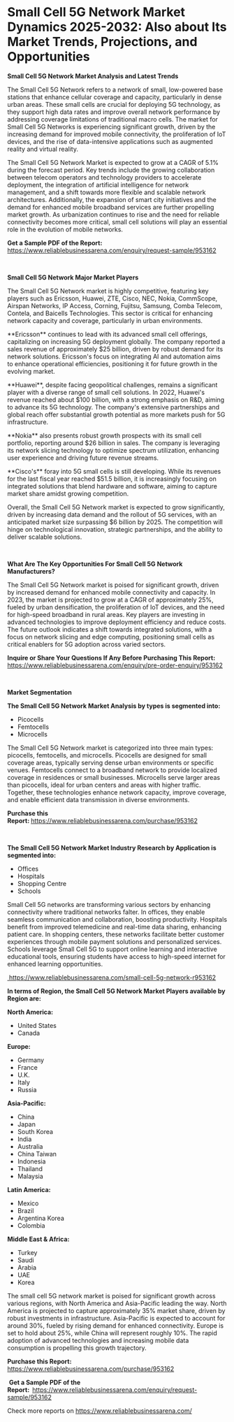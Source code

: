 <p><h1>Small Cell 5G Network Market Dynamics 2025-2032: Also about Its Market Trends, Projections, and Opportunities</h1></p><p><strong>Small Cell 5G Network Market Analysis and Latest Trends</strong></p>
<p><p>The Small Cell 5G Network refers to a network of small, low-powered base stations that enhance cellular coverage and capacity, particularly in dense urban areas. These small cells are crucial for deploying 5G technology, as they support high data rates and improve overall network performance by addressing coverage limitations of traditional macro cells. The market for Small Cell 5G Networks is experiencing significant growth, driven by the increasing demand for improved mobile connectivity, the proliferation of IoT devices, and the rise of data-intensive applications such as augmented reality and virtual reality.</p><p>The Small Cell 5G Network Market is expected to grow at a CAGR of 5.1% during the forecast period. Key trends include the growing collaboration between telecom operators and technology providers to accelerate deployment, the integration of artificial intelligence for network management, and a shift towards more flexible and scalable network architectures. Additionally, the expansion of smart city initiatives and the demand for enhanced mobile broadband services are further propelling market growth. As urbanization continues to rise and the need for reliable connectivity becomes more critical, small cell solutions will play an essential role in the evolution of mobile networks.</p></p>
<p><strong>Get a Sample PDF of the Report:&nbsp;</strong> <a href="https://www.reliablebusinessarena.com/enquiry/request-sample/953162?utm_campaign=1892&utm_medium=2&utm_source=Github&utm_content=ia&utm_term=06032025&utm_id=small-cell-5g-network">https://www.reliablebusinessarena.com/enquiry/request-sample/953162</a></p>
<p>&nbsp;</p>
<p><strong>Small Cell 5G Network Major Market Players</strong></p>
<p><p>The Small Cell 5G Network market is highly competitive, featuring key players such as Ericsson, Huawei, ZTE, Cisco, NEC, Nokia, CommScope, Airspan Networks, IP Access, Corning, Fujitsu, Samsung, Comba Telecom, Contela, and Baicells Technologies. This sector is critical for enhancing network capacity and coverage, particularly in urban environments.</p><p>**Ericsson** continues to lead with its advanced small cell offerings, capitalizing on increasing 5G deployment globally. The company reported a sales revenue of approximately $25 billion, driven by robust demand for its network solutions. Ericsson's focus on integrating AI and automation aims to enhance operational efficiencies, positioning it for future growth in the evolving market.</p><p>**Huawei**, despite facing geopolitical challenges, remains a significant player with a diverse range of small cell solutions. In 2022, Huawei's revenue reached about $100 billion, with a strong emphasis on R&D, aiming to advance its 5G technology. The company's extensive partnerships and global reach offer substantial growth potential as more markets push for 5G infrastructure.</p><p>**Nokia** also presents robust growth prospects with its small cell portfolio, reporting around $26 billion in sales. The company is leveraging its network slicing technology to optimize spectrum utilization, enhancing user experience and driving future revenue streams.</p><p>**Cisco's** foray into 5G small cells is still developing. While its revenues for the last fiscal year reached $51.5 billion, it is increasingly focusing on integrated solutions that blend hardware and software, aiming to capture market share amidst growing competition.</p><p>Overall, the Small Cell 5G Network market is expected to grow significantly, driven by increasing data demand and the rollout of 5G services, with an anticipated market size surpassing $6 billion by 2025. The competition will hinge on technological innovation, strategic partnerships, and the ability to deliver scalable solutions.</p></p>
<p>&nbsp;</p>
<p><strong>What Are The Key Opportunities For Small Cell 5G Network Manufacturers?</strong></p>
<p><p>The Small Cell 5G Network market is poised for significant growth, driven by increased demand for enhanced mobile connectivity and capacity. In 2023, the market is projected to grow at a CAGR of approximately 25%, fueled by urban densification, the proliferation of IoT devices, and the need for high-speed broadband in rural areas. Key players are investing in advanced technologies to improve deployment efficiency and reduce costs. The future outlook indicates a shift towards integrated solutions, with a focus on network slicing and edge computing, positioning small cells as critical enablers for 5G adoption across varied sectors.</p></p>
<p><strong>Inquire or Share Your Questions If Any Before Purchasing This Report:</strong> <a href="https://www.reliablebusinessarena.com/enquiry/pre-order-enquiry/953162?utm_campaign=1892&utm_medium=2&utm_source=Github&utm_content=ia&utm_term=06032025&utm_id=small-cell-5g-network">https://www.reliablebusinessarena.com/enquiry/pre-order-enquiry/953162</a></p>
<p>&nbsp;</p>
<p><strong>Market Segmentation</strong></p>
<p><strong>The Small Cell 5G Network Market Analysis by types is segmented into:</strong></p>
<p><ul><li>Picocells</li><li>Femtocells</li><li>Microcells</li></ul></p>
<p><p>The Small Cell 5G Network market is categorized into three main types: picocells, femtocells, and microcells. Picocells are designed for small coverage areas, typically serving dense urban environments or specific venues. Femtocells connect to a broadband network to provide localized coverage in residences or small businesses. Microcells serve larger areas than picocells, ideal for urban centers and areas with higher traffic. Together, these technologies enhance network capacity, improve coverage, and enable efficient data transmission in diverse environments.</p></p>
<p><strong>Purchase this Report:&nbsp;</strong><a href="https://www.reliablebusinessarena.com/purchase/953162?utm_campaign=1892&utm_medium=2&utm_source=Github&utm_content=ia&utm_term=06032025&utm_id=small-cell-5g-network">https://www.reliablebusinessarena.com/purchase/953162</a></p>
<p>&nbsp;</p>
<p><strong>The Small Cell 5G Network Market Industry Research by Application is segmented into:</strong></p>
<p><ul><li>Offices</li><li>Hospitals</li><li>Shopping Centre</li><li>Schools</li></ul></p>
<p><p>Small Cell 5G networks are transforming various sectors by enhancing connectivity where traditional networks falter. In offices, they enable seamless communication and collaboration, boosting productivity. Hospitals benefit from improved telemedicine and real-time data sharing, enhancing patient care. In shopping centers, these networks facilitate better customer experiences through mobile payment solutions and personalized services. Schools leverage Small Cell 5G to support online learning and interactive educational tools, ensuring students have access to high-speed internet for enhanced learning opportunities.</p></p>
<p><a href="https://www.reliablebusinessarena.com/small-cell-5g-network-r953162?utm_campaign=1892&utm_medium=2&utm_source=Github&utm_content=ia&utm_term=06032025&utm_id=small-cell-5g-network">&nbsp;https://www.reliablebusinessarena.com/small-cell-5g-network-r953162</a></p>
<p><strong>In terms of Region, the Small Cell 5G Network Market Players available by Region are:</strong></p>
<p>
    <p> <strong> North America: </strong>
        <ul>
            <li>United States</li>
            <li>Canada</li>
        </ul>
        </p> 
    <p> <strong> Europe: </strong>
        <ul>
            <li>Germany</li>
            <li>France</li>
            <li>U.K.</li>
            <li>Italy</li>
            <li>Russia</li>
        </ul>
        </p> 
    <p> <strong> Asia-Pacific: </strong>
        <ul>
            <li>China</li>
            <li>Japan</li>
            <li>South Korea</li>
            <li>India</li>
            <li>Australia</li>
            <li>China Taiwan</li>
            <li>Indonesia</li>
            <li>Thailand</li>
            <li>Malaysia</li>
        </ul>
        </p> 
    <p> <strong> Latin America: </strong>
        <ul>
            <li>Mexico</li>
            <li>Brazil</li>
            <li>Argentina Korea</li>
            <li>Colombia</li>
        </ul>
        </p> 
    <p> <strong> Middle East & Africa: </strong>
        <ul>
            <li>Turkey</li>
            <li>Saudi</li>
            <li>Arabia</li>
            <li>UAE</li>
            <li>Korea</li>
        </ul>
    </p>
    </p>
<p><p>The small cell 5G network market is poised for significant growth across various regions, with North America and Asia-Pacific leading the way. North America is projected to capture approximately 35% market share, driven by robust investments in infrastructure. Asia-Pacific is expected to account for around 30%, fueled by rising demand for enhanced connectivity. Europe is set to hold about 25%, while China will represent roughly 10%. The rapid adoption of advanced technologies and increasing mobile data consumption is propelling this growth trajectory.</p></p>
<p><strong>Purchase this Report: </strong><a href="https://www.reliablebusinessarena.com/purchase/953162?utm_campaign=1892&utm_medium=2&utm_source=Github&utm_content=ia&utm_term=06032025&utm_id=small-cell-5g-network">https://www.reliablebusinessarena.com/purchase/953162</a></p>
<p>&nbsp;<strong>Get a Sample PDF of the Report:&nbsp;&nbsp;</strong><a href="https://www.reliablebusinessarena.com/enquiry/request-sample/953162?utm_campaign=1892&utm_medium=2&utm_source=Github&utm_content=ia&utm_term=06032025&utm_id=small-cell-5g-network">https://www.reliablebusinessarena.com/enquiry/request-sample/953162</a></p>
<p><strong></strong></p>
<p>Check more reports on <a href="https://www.reliablebusinessarena.com/?utm_campaign=1892&utm_medium=2&utm_source=Github&utm_content=ia&utm_term=06032025&utm_id=small-cell-5g-network">https://www.reliablebusinessarena.com/</a></p>